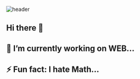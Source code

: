 ![header](https://capsule-render.vercel.app/api?type=waving&color=0:EEFF00,100:a82da8&height=300&section=header&text=Jimmy's%20profile&fontSize=70animation=twinkling)
## Hi there 👋
## 🔭 I’m currently working on WEB...
## ⚡ Fun fact: I hate Math...
